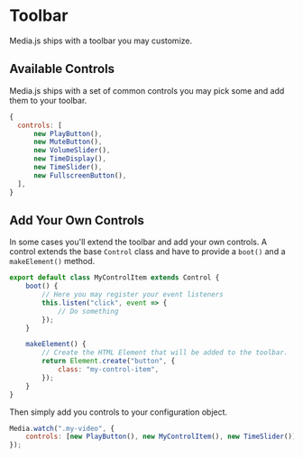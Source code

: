 # Toolbar

Media.js ships with a toolbar you may customize.

## Available Controls

Media.js ships with a set of common controls you may pick some and add them to your toolbar.

```js
{
  controls: [
      new PlayButton(),
      new MuteButton(),
      new VolumeSlider(),
      new TimeDisplay(),
      new TimeSlider(),
      new FullscreenButton(),
  ],
}
```

## Add Your Own Controls

In some cases you'll extend the toolbar and add your own controls. A control extends the base `Control` class
and have to provide a `boot()` and a `makeElement()` method.

```js
export default class MyControlItem extends Control {
    boot() {
        // Here you may register your event listeners
        this.listen("click", event => {
            // Do something
        });
    }

    makeElement() {
        // Create the HTML Element that will be added to the toolbar.
        return Element.create("button", {
            class: "my-control-item",
        });
    }
}
```

Then simply add you controls to your configuration object.

```js
Media.watch(".my-video", {
    controls: [new PlayButton(), new MyControlItem(), new TimeSlider()],
});
```
